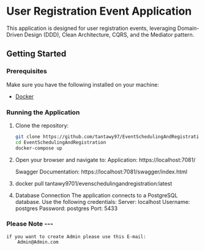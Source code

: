# User Registration Event Application

This application is designed for user registration events, leveraging Domain-Driven Design (DDD), Clean Architecture, CQRS, and the Mediator pattern.

## Getting Started

### Prerequisites

Make sure you have the following installed on your machine:

- [Docker](https://www.docker.com/get-started)

### Running the Application

1. Clone the repository:
   ```bash
   git clone https://github.com/tantawy97/EventSchedulingAndRegistration.git
   cd EventSchedulingAndRegistration
   docker-compose up

2. Open your browser and navigate to:
    Application: https://localhost:7081/

    Swagger Documentation: https://localhost:7081/swagger/index.html

3. docker pull tantawy9701/evenschedulingandregistration:latest

4. Database Connection
The application connects to a PostgreSQL database. Use the following credentials:
Server: localhost
Username: postgres
Password: postgres
Port: 5433

### Please Note ---
    if you want to create Admin please use this E-mail:
        Admin@Admin.com


